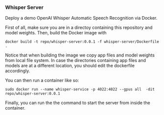 ### Whisper Server

Deploy a demo OpenAI Whisper Automatic Speech Recognition via Docker. 


First of all, make sure you are in a directoy containing this repository and model weights. Then, build the Docker image with 

```
docker build -t repo/whisper-server:0.0.1 -f whisper-server/Dockerfile .
```

Notice that when building the image we copy app files and model weights from local file system. In case the directories
containing app files and models are at a different location, you should edit the dockerfile accordingly.

You can then run a container like so:

```
sudo docker run --name whisper-service -p 4022:4022 --gpus all  -dit repo/whisper-server:0.0.1 
```

Finally, you can run the the command to start the server from inside the container.

